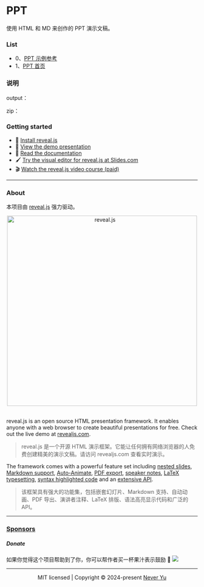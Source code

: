 # PPT
使用 HTML 和 MD 来创作的 PPT 演示文稿。

### List

- 0、[PPT 示例参考](./demo.html)
- 1、[PPT 首页](./index.html)

### 说明

output：

zip：


### Getting started
- 🚀 [Install reveal.js](https://revealjs.com/installation)
- 👀 [View the demo presentation](https://revealjs.com/demo)
- 📖 [Read the documentation](https://revealjs.com/markup/)
- 🖌 [Try the visual editor for reveal.js at Slides.com](https://slides.com/)
- 🎬 [Watch the reveal.js video course (paid)](https://revealjs.com/course)

--- 

### About
本项目由 [reveal.js](https://revealjs.com/) 强力驱动。

<p align="center">
  <a href="https://revealjs.com">
  <img src="https://hakim-static.s3.amazonaws.com/reveal-js/logo/v1/reveal-black-text-sticker.png" alt="reveal.js" width="500">
  </a>
  <br><br>
</p>

reveal.js is an open source HTML presentation framework. It enables anyone with a web browser to create beautiful presentations for free. Check out the live demo at [revealjs.com](https://revealjs.com/).
> reveal.js 是一个开源 HTML 演示框架。它能让任何拥有网络浏览器的人免费创建精美的演示文稿。请访问 revealjs.com 查看实时演示。

The framework comes with a powerful feature set including [nested slides](https://revealjs.com/vertical-slides/), [Markdown support](https://revealjs.com/markdown/), [Auto-Animate](https://revealjs.com/auto-animate/), [PDF export](https://revealjs.com/pdf-export/), [speaker notes](https://revealjs.com/speaker-view/), [LaTeX typesetting](https://revealjs.com/math/), [syntax highlighted code](https://revealjs.com/code/) and an [extensive API](https://revealjs.com/api/).
> 该框架具有强大的功能集，包括嵌套幻灯片、Markdown 支持、自动动画、PDF 导出、演讲者注释、LaTeX 排版、语法高亮显示代码和广泛的 API。

---

### [Sponsors](https://neveryu.github.io/reward/)
##### Donate
如果你觉得这个项目帮助到了你，你可以帮作者买一杯果汁表示鼓励 🍹
![](https://neveryu.github.io/reward/wechat-alipay.png)

---

<div align="center">
  MIT licensed | Copyright © 2024-present <a href="https://neveryu.github.io/neveryu/" target="_blank">Never Yu</a>
</div>
